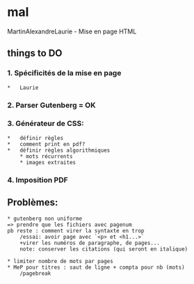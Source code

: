 # mal
MartinAlexandreLaurie - Mise en page HTML

## things to DO

### 1. Spécificités de la mise en page
	*	Laurie

### 2. Parser Gutenberg = OK

### 3. Générateur de CSS:
	*   définir règles
	*   comment print en pdf?
	*   définir règles algorithmiques
		* mots récurrents
		* images extraites

### 4. Imposition PDF


## Problèmes:
	* gutenberg non uniforme
	=> prendre que les fichiers avec pagenum
	pb reste : comment virer la syntaxte en trop
		/essai: avoir page avec `<p> et <h1...>`
		+virer les numéros de paragraphe, de pages...
		note: conserver les citations (qui seront en italique)

	* limiter nombre de mots par pages
	* MeP pour titres : saut de ligne + compta pour nb (mots)
		/pagebreak
